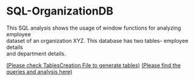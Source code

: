 # SQL-OrganizationDB

This SQL analysis shows the usage of window functions for analyzing employee <br /> 
dataset of an organization XYZ. This database has two tables- employee details <br /> 
and department details.

[(Please check TablesCreation File to generate tables)](https://github.com/Sarvagyam/SQL-OrganizationDB/blob/main/TablesCreation)
[(Please find the queries and analysis here)](https://github.com/Sarvagyam/SQL-OrganizationDB/blob/main/Queries.md)

 

